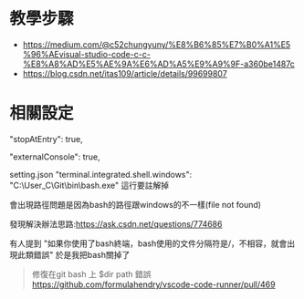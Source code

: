 # 教學步驟
- https://medium.com/@c52chungyuny/%E8%B6%85%E7%B0%A1%E5%96%AEvisual-studio-code-c-c-%E8%A8%AD%E5%AE%9A%E6%AD%A5%E9%A9%9F-a360be1487c
- https://blog.csdn.net/itas109/article/details/99699807
# 相關設定
"stopAtEntry": true,

"externalConsole": true,

setting.json  "terminal.integrated.shell.windows": "C:\\User_C\\Git\\bin\\bash.exe" 這行要註解掉

會出現路徑問題是因為bash的路徑跟windows的不一樣(file not found)

發現解決辦法思路:https://ask.csdn.net/questions/774686

有人提到 "如果你使用了bash終端，bash使用的文件分隔符是/，不相容，就會出現此類錯誤"
於是我把bash關掉了
> 修復在git bash 上 $dir path 錯誤
> https://github.com/formulahendry/vscode-code-runner/pull/469

